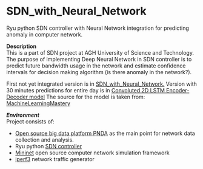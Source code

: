# SDN_with_Neural_Network
Ryu python SDN controller with Neural Network integration for predicting anomaly in computer network.

**Description**  
This is a part of SDN project at AGH University of Science and Technology.
The purpose of implementing Deep Neural Network in SDN controller is to predict future bandwidth usage in the network and estimate confidence intervals for decision making algorithm (is there anomaly in the network?).

First not yet integrated version is in [SDN_with_Neural_Network.](https://github.com/amasend/SDN_with_Neural_Network/blob/master/SDN_data_preprocessing_simple_NN.ipynb "Title")
Version with 30 minutes predictions for entire day is in [Convoluted 2D LSTM Encoder-Decoder model](https://github.com/amasend/SDN_with_Neural_Network/blob/master/Convolution_2D_LSTM_encode_decoder_30_min_prediction.ipynb "Title")
The source for the model is taken from: [MachineLearningMastery](https://machinelearningmastery.com/how-to-develop-lstm-models-for-multi-step-time-series-forecasting-of-household-power-consumption/ "Title")

***Environment***  
Project consists of:
- [Open source big data platform PNDA](https://github.com/pndaproject "Title") as the main point for network data collection and analysis.
- Ryu python [SDN controller](https://osrg.github.io/ryu/ "Title")
- [Mininet](http://mininet.org/ "Title") open source computer network simulation framework
- [iperf3](https://iperf.fr/iperf-doc.php "Title") network traffic generator



